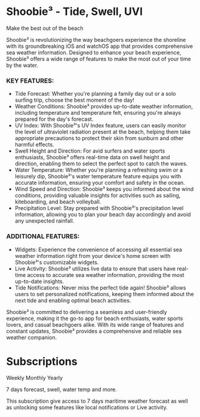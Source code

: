 
# Shoobie³ - Tide, Swell, UVI

Make the best out of the beach

Shoobie³ is revolutionizing the way beachgoers experience the shoreline with its groundbreaking iOS and watchOS app that provides comprehensive sea weather information. Designed to enhance your beach experience, Shoobie³ offers a wide range of features to make the most out of your time by the water.

### KEY FEATURES:
- Tide Forecast: Whether you're planning a family day out or a solo surfing trip, choose the best moment of the day!
- Weather Conditions: Shoobie³ provides up-to-date weather information, including temperature and temperature felt, ensuring you're always prepared for the day's forecast.
- UV Index: With Shoobie³'s UV Index feature, users can easily monitor the level of ultraviolet radiation present at the beach, helping them take appropriate precautions to protect their skin from sunburn and other harmful effects.
- Swell Height and Direction: For avid surfers and water sports enthusiasts, Shoobie³ offers real-time data on swell height and direction, enabling them to select the perfect spot to catch the waves.
- Water Temperature: Whether you're planning a refreshing swim or a leisurely dip, Shoobie³'s water temperature feature equips you with accurate information, ensuring your comfort and safety in the ocean.
- Wind Speed and Direction: Shoobie³ keeps you informed about the wind conditions, providing valuable insights for activities such as sailing, kiteboarding, and beach volleyball.
- Precipitation Level: Stay prepared with Shoobie³'s precipitation level information, allowing you to plan your beach day accordingly and avoid any unexpected rainfall.

### ADDITIONAL FEATURES:
- Widgets: Experience the convenience of accessing all essential sea weather information right from your device's home screen with Shoobie³'s customizable widgets.
- Live Activity: Shoobie³ utilizes live data to ensure that users have real-time access to accurate sea weather information, providing the most up-to-date insights.
- Tide Notifications: Never miss the perfect tide again! Shoobie³ allows users to set personalized notifications, keeping them informed about the next tide and enabling optimal beach activities.

Shoobie³ is committed to delivering a seamless and user-friendly experience, making it the go-to app for beach enthusiasts, water sports lovers, and casual beachgoers alike. With its wide range of features and constant updates, Shoobie³ provides a comprehensive and reliable sea weather companion.


# Subscriptions
Weekly
Monthly
Yearly

7 days forecast, swell, water temp and more.

This subscription give access to 7 days maritime weather forecast as well as unlocking some features like local notifications or Live activity.
